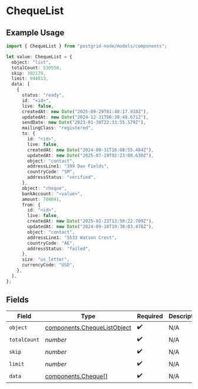 # ChequeList

## Example Usage

```typescript
import { ChequeList } from "postgrid-node/models/components";

let value: ChequeList = {
  object: "list",
  totalCount: 530550,
  skip: 302179,
  limit: 944813,
  data: [
    {
      status: "ready",
      id: "<id>",
      live: false,
      createdAt: new Date("2025-09-29T01:40:17.910Z"),
      updatedAt: new Date("2024-12-31T06:30:48.671Z"),
      sendDate: new Date("2023-01-30T22:33:55.579Z"),
      mailingClass: "registered",
      to: {
        id: "<id>",
        live: false,
        createdAt: new Date("2024-08-31T16:08:55.484Z"),
        updatedAt: new Date("2025-07-19T02:23:08.630Z"),
        object: "contact",
        addressLine1: "399 Dax Fields",
        countryCode: "SM",
        addressStatus: "verified",
      },
      object: "cheque",
      bankAccount: "<value>",
      amount: 704041,
      from: {
        id: "<id>",
        live: false,
        createdAt: new Date("2025-02-23T13:50:22.709Z"),
        updatedAt: new Date("2024-09-18T19:38:03.478Z"),
        object: "contact",
        addressLine1: "5533 Watson Crest",
        countryCode: "AE",
        addressStatus: "failed",
      },
      size: "us_letter",
      currencyCode: "USD",
    },
  ],
};
```

## Fields

| Field                                                                      | Type                                                                       | Required                                                                   | Description                                                                |
| -------------------------------------------------------------------------- | -------------------------------------------------------------------------- | -------------------------------------------------------------------------- | -------------------------------------------------------------------------- |
| `object`                                                                   | [components.ChequeListObject](../../models/components/chequelistobject.md) | :heavy_check_mark:                                                         | N/A                                                                        |
| `totalCount`                                                               | *number*                                                                   | :heavy_check_mark:                                                         | N/A                                                                        |
| `skip`                                                                     | *number*                                                                   | :heavy_check_mark:                                                         | N/A                                                                        |
| `limit`                                                                    | *number*                                                                   | :heavy_check_mark:                                                         | N/A                                                                        |
| `data`                                                                     | [components.Cheque](../../models/components/cheque.md)[]                   | :heavy_check_mark:                                                         | N/A                                                                        |